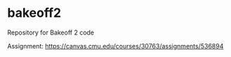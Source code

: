 # bakeoff2
Repository for Bakeoff 2 code

Assignment: https://canvas.cmu.edu/courses/30763/assignments/536894
